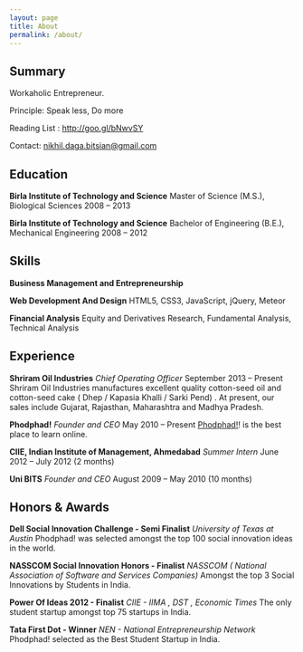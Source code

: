 ```yaml
---
layout: page
title: About
permalink: /about/
---
```



Summary
-----

Workaholic Entrepreneur.

Principle: Speak less, Do more

Reading List : http://goo.gl/bNwvSY

Contact: nikhil.daga.bitsian@gmail.com


Education
---------
**Birla Institute of Technology and Science**
Master of Science (M.S.),  Biological Sciences
2008 – 2013

**Birla Institute of Technology and Science**
Bachelor of Engineering (B.E.), Mechanical Engineering
2008 – 2012


Skills
------
**Business Management and Entrepreneurship**


**Web Development And Design** 
HTML5, CSS3, JavaScript, jQuery, Meteor

**Financial Analysis**
Equity and Derivatives Research, Fundamental Analysis, Technical Analysis 


Experience
----------

**Shriram Oil Industries**
*Chief Operating Officer*
September 2013 – Present
Shriram Oil Industries manufactures excellent quality cotton-seed oil and cotton-seed cake ( Dhep / Kapasia Khalli / Sarki Pend) . At present, our sales include Gujarat, Rajasthan, Maharashtra and Madhya Pradesh.

**Phodphad!**
*Founder and CEO*
May 2010 – Present 
[Phodphad!](http://phodphad.com/)! is the best place to learn online.

**CIIE, Indian Institute of Management, Ahmedabad**
*Summer Intern*
June 2012 – July 2012 (2 months)

**Uni BITS**
*Founder and CEO*
August 2009 – May 2010 (10 months)


Honors & Awards
---------------

**Dell Social Innovation Challenge - Semi Finalist**
*University of Texas at Austin*
Phodphad! was selected amongst the top 100 social innovation ideas in the world.

**NASSCOM Social Innovation Honors - Finalist**
*NASSCOM ( National Association of Software and Services Companies)*
Amongst the top 3 Social Innovations by Students in India.

**Power Of Ideas 2012 - Finalist**
*CIIE - IIMA , DST , Economic Times*
The only student startup amongst top 75 startups in India.

**Tata First Dot - Winner**
*NEN - National Entrepreneurship Network*
Phodphad! selected as the Best Student Startup in India.
